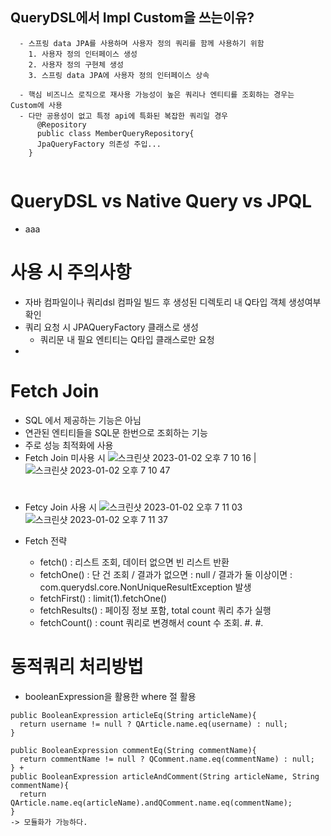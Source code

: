 ## QueryDSL에서 Impl Custom을 쓰는이유?
```
  - 스프링 data JPA를 사용하며 사용자 정의 쿼리를 함께 사용하기 위함
    1. 사용자 정의 인터페이스 생성
    2. 사용자 정의 구현체 생성
    3. 스프링 data JPA에 사용자 정의 인터페이스 상속

  - 핵심 비즈니스 로직으로 재사용 가능성이 높은 쿼리나 엔티티를 조회하는 경우는 Custom에 사용
  - 다만 공용성이 없고 특정 api에 특화된 복잡한 쿼리일 경우
      @Repository
      public class MemberQueryRepository{
      JpaQueryFactory 의존성 주입...
    }
  
```



# QueryDSL vs Native Query vs JPQL
  - aaa

# 사용 시 주의사항
  - 자바 컴파일이나 쿼리dsl 컴파일 빌드 후 생성된 디렉토리 내 Q타입 객체 생성여부 확인
  - 쿼리 요청 시 JPAQueryFactory 클래스로 생성
    - 쿼리문 내 필요 엔티티는 Q타입 클래스로만 요청
  - 
# Fetch Join
  - SQL 에서 제공하는 기능은 아님
  - 연관된 엔티티들을 SQL문 한번으로 조회하는 기능
  - 주로 성능 최적화에 사용
  - Fetch Join 미사용 시
![스크린샷 2023-01-02 오후 7 10 16](https://user-images.githubusercontent.com/81909140/210236485-73cfa779-e87a-4520-83ba-a2f569b8388a.png) | ![스크린샷 2023-01-02 오후 7 10 47](https://user-images.githubusercontent.com/81909140/210236491-a50e1e64-d38d-4454-9cf8-935396c26e86.png)  
#  
#

  - Fetcy Join 사용 시
![스크린샷 2023-01-02 오후 7 11 03](https://user-images.githubusercontent.com/81909140/210236502-afd61c16-4e98-4677-b9fc-150989a656be.png)
![스크린샷 2023-01-02 오후 7 11 37](https://user-images.githubusercontent.com/81909140/210236506-d4647f3e-3d31-4180-afbc-8fa93db3944d.png)

  - Fetch 전략
    - fetch() : 리스트 조회, 데이터 없으면 빈 리스트 반환
    - fetchOne() : 단 건 조회 / 결과가 없으면 : null / 결과가 둘 이상이면 : com.querydsl.core.NonUniqueResultException 발생
    - fetchFirst() : limit(1).fetchOne()
    - fetchResults() : 페이징 정보 포함, total count 쿼리 추가 실행
    - fetchCount() : count 쿼리로 변경해서 count 수 조회. 
#. 
#. 
# 동적쿼리 처리방법
  - booleanExpression을 활용한 where 절 활용
  ```
  public BooleanExpression articleEq(String articleName){
    return username != null ? QArticle.name.eq(username) : null;
  }
  
  public BooleanExpression commentEq(String commentName){
    return commentName != null ? QComment.name.eq(commentName) : null;
  } + 
  public BooleanExpression articleAndComment(String articleName, String commentName){
    return QArticle.name.eq(articleName).andQComment.name.eq(commentName);
  }
  -> 모듈화가 가능하다.
  ```


